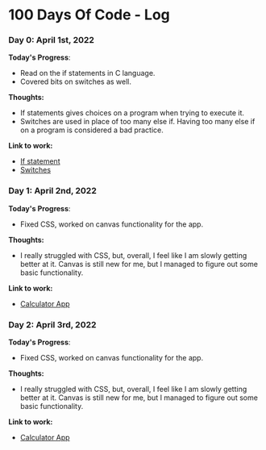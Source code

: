 # 100 Days Of Code - Log

### Day 0: April 1st, 2022 
**Today's Progress**: 
- Read on the if statements in C language.
- Covered bits on switches as well.

**Thoughts:** 
- If statements gives choices on a program when trying to execute it.
- Switches are used in place of too many else if. Having too many else if on a program is considered a bad practice.

**Link to work:** 
- [If statement](https://github.com/muhabeid/bro-code/blob/main/C-files/ifstatements.c)
- [Switches](https://github.com/muhabeid/bro-code/blob/main/C-files/13-switches.c)

### Day 1: April 2nd, 2022 
**Today's Progress**: 
- Fixed CSS, worked on canvas functionality for the app. 

**Thoughts:** 
- I really struggled with CSS, but, overall, I feel like I am slowly getting better at it. Canvas is still new for me, but I managed to figure out some basic functionality.

**Link to work:**
-  [Calculator App](http://www.example.com)

### Day 2: April 3rd, 2022 
**Today's Progress**: 
- Fixed CSS, worked on canvas functionality for the app. 

**Thoughts:** 
- I really struggled with CSS, but, overall, I feel like I am slowly getting better at it. Canvas is still new for me, but I managed to figure out some basic functionality.

**Link to work:**
-  [Calculator App](http://www.example.com)
